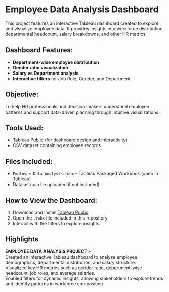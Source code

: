 # Employee Data Analysis Dashboard

This project features an interactive Tableau dashboard created to explore and visualize employee data. It provides insights into workforce distribution, departmental headcount, salary breakdowns, and other HR metrics.

## Dashboard Features:

- **Department-wise employee distribution**
- **Gender ratio visualization**
- **Salary vs Department analysis**
- **Interactive filters** for Job Role, Gender, and Department

## Objective:

To help HR professionals and decision-makers understand employee patterns and support data-driven planning through intuitive visualizations.

## Tools Used:

- Tableau Public (for dashboard design and interactivity)
- CSV dataset containing employee records

## Files Included:

- `Employee_Data_Analysis.twbx` – Tableau Packaged Workbook (open in Tableau)
- Dataset (can be uploaded if not included)

## How to View the Dashboard:

1. Download and install [Tableau Public](https://public.tableau.com/en-us/s/)
2. Open the `.twbx` file included in this repository
3. Interact with the filters to explore insights

## Highlights

**EMPLOYEE DATA ANALYSIS PROJECT:-**  
Created an interactive Tableau dashboard to analyze employee demographics, departmental distribution, and salary structure.  
Visualized key HR metrics such as gender ratio, department-wise headcount, job roles, and average salaries.  
Enabled filters for dynamic insights, allowing stakeholders to explore trends and identify patterns in workforce composition.

